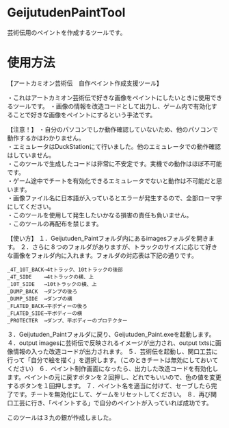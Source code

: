 # GeijutudenPaintTool
芸術伝用のペイントを作成するツールです。

<h1>使用方法</h1>
【アートカミオン芸術伝　自作ペイント作成支援ツール】

・これはアートカミオン芸術伝で好きな画像をペイントにしたいときに使用できるツールです。
・画像の情報を改造コードとして出力し、ゲーム内で有効化することで好きな画像をペイントにするという手法です。

【注意！】
・自分のパソコンでしか動作確認していないため、他のパソコンで動作するかはわかりません。<br>
・エミュレータはDuckStationにて行いました。他のエミュレータでの動作確認はしていません。<br>
・このツールで生成したコードは非常に不安定です。実機での動作はほぼ不可能です。<br>
・ゲーム途中でチートを有効化できるエミュレータでないと動作は不可能だと思います。<br>
・画像ファイル名に日本語が入っているとエラーが発生するので、全部ローマ字にしてください。<br>
・このツールを使用して発生したいかなる損害の責任も負いません。<br>
・このツールの再配布を禁じます。<br>

【使い方】
１．Geijutuden_Paintフォルダ内にあるimagesフォルダを開きます。
２．さらに８つのフォルダがありますが、トラックのサイズに応じて好きな画像をフォルダ内に入れます。フォルダの対応表は下記の通りです。

	_4T_10T_BACK→4tトラック、10tトラックの後部
	_4T_SIDE    →4tトラックの横、上
	_10T_SIDE   →10tトラックの横、上
	_DUMP_BACK  →ダンプの後ろ
	_DUMP_SIDE  →ダンプの横
	_FLATED_BACK→平ボディーの後ろ
	_FLATED_SIDE→平ボディーの横
	_PROTECTER  →ダンプ、平ボディーのプロテクター

３．Geijutuden_Paintフォルダに戻り、Geijutuden_Paint.exeを起動します。
４．output imagesに芸術伝で反映されるイメージが出力され、output txtsに画像情報の入った改造コードが出力されます。
５．芸術伝を起動し、関口工芸に行って「自分で絵を描く」を選択します。（このときチートは無効にしておいてください）
６．ペイント制作画面になったら、出力した改造コードを有効化します。ペイントの元に戻すボタンを２回押し、どれでもいいので、色の値を変更するボタンを１回押します。
７．ペイント名を適当に付けて、セーブしたら完了です。チートを無効化にして、ゲームをリセットしてください。
８．再び関口工芸に行き、「ペイントする」で自分のペイントが入っていれば成功です。

このツールは３九の銀が作成しました。
